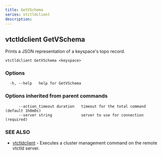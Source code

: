 ```yaml
---
title: GetVSchema
series: vtctldclient
description:
---
```

## vtctldclient GetVSchema

Prints a JSON representation of a keyspace's topo record.

```
vtctldclient GetVSchema <keyspace>
```

### Options

```
  -h, --help   help for GetVSchema
```

### Options inherited from parent commands

```
      --action_timeout duration   timeout for the total command (default 1h0m0s)
      --server string             server to use for connection (required)
```

### SEE ALSO

* [vtctldclient](../)	 - Executes a cluster management command on the remote vtctld server.

